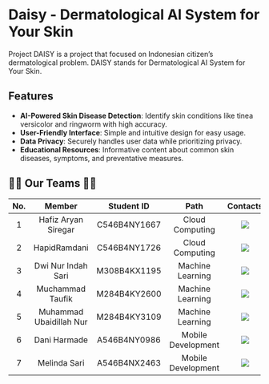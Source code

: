 # Daisy - Dermatological AI System for Your Skin

Project DAISY is a project that focused on Indonesian citizen’s dermatological problem. DAISY stands for Dermatological AI System for Your Skin.

## Features

- **AI-Powered Skin Disease Detection**: Identify skin conditions like tinea versicolor and ringworm with high accuracy.
- **User-Friendly Interface**: Simple and intuitive design for easy usage.
- **Data Privacy**: Securely handles user data while prioritizing privacy.
- **Educational Resources**: Informative content about common skin diseases, symptoms, and preventative measures.

## 👨‍💻‍ Our Teams 👩‍💻

| No. |         Member          |  Student ID  |        Path        |                                                                                 Contacts                                                                                 |
| :-: | :---------------------: | :----------: | :----------------: | :----------------------------------------------------------------------------------------------------------------------------------------------------------------------: |
|  1  |   Hafiz Aryan Siregar   | C546B4NY1667 |  Cloud Computing   |                    <a href="#"><img src="https://img.shields.io/badge/linkedin-%230077B5.svg?style=for-the-badge&logo=linkedin&logoColor=white"></a>                     |
|  2  |      HapidRamdani       | C546B4NY1726 |  Cloud Computing   |                    <a href="#"><img src="https://img.shields.io/badge/linkedin-%230077B5.svg?style=for-the-badge&logo=linkedin&logoColor=white"></a>                     |
|  3  |   Dwi Nur Indah Sari    | M308B4KX1195 |  Machine Learning  |                    <a href="#"><img src="https://img.shields.io/badge/linkedin-%230077B5.svg?style=for-the-badge&logo=linkedin&logoColor=white"></a>                     |
|  4  |    Muchammad Taufik     | M284B4KY2600 |  Machine Learning  |                    <a href="#"><img src="https://img.shields.io/badge/linkedin-%230077B5.svg?style=for-the-badge&logo=linkedin&logoColor=white"></a>                     |
|  5  | Muhammad Ubaidillah Nur | M284B4KY3109 |  Machine Learning  |                    <a href="#"><img src="https://img.shields.io/badge/linkedin-%230077B5.svg?style=for-the-badge&logo=linkedin&logoColor=white"></a>                     |
|  6  |      Dani Harmade       | A546B4NY0986 | Mobile Development | <a href="https://www.linkedin.com/in/daniharmade/"><img src="https://img.shields.io/badge/linkedin-%230077B5.svg?style=for-the-badge&logo=linkedin&logoColor=white"></a> |
|  7  |      Melinda Sari       | A546B4NX2463 | Mobile Development |                    <a href="#"><img src="https://img.shields.io/badge/linkedin-%230077B5.svg?style=for-the-badge&logo=linkedin&logoColor=white"></a>                     |
